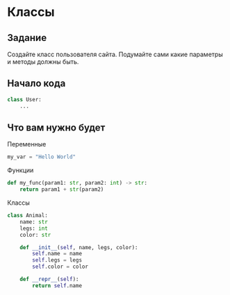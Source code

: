 # Классы

## Задание

Создайте класс пользователя сайта. Подумайте сами какие параметры и методы должны быть.

## Начало кода

```python
class User:
    ...
```

## Что вам нужно будет

Переменные

```python
my_var = "Hello World"
```

Функции

```python
def my_func(param1: str, param2: int) -> str:
    return param1 + str(param2)
```

Классы

```python
class Animal:
    name: str
    legs: int
    color: str

    def __init__(self, name, legs, color):
        self.name = name
        self.legs = legs
        self.color = color

    def __repr__(self):
        return self.name
```